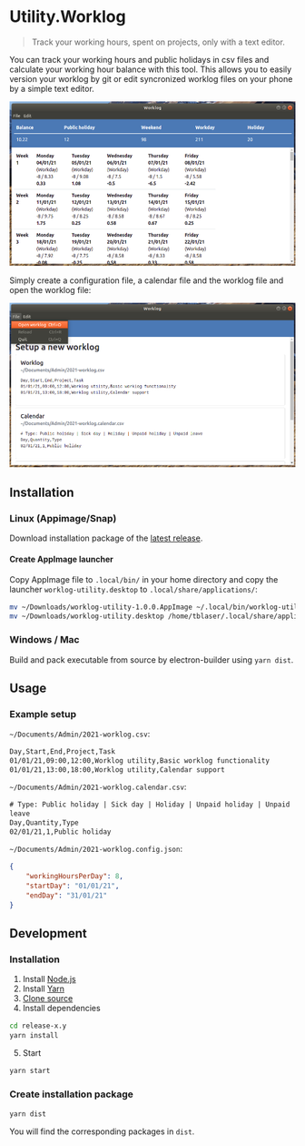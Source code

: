 # Utility.Worklog

> Track your working hours, spent on projects, only with a text editor.

You can track your working hours and public holidays in csv files and calculate your working hour balance with this tool. This allows you to easily version your worklog by git or edit syncronized worklog files on your phone by a simple text editor.

![](documentation/worklog-screenshot.png)

Simply create a configuration file, a calendar file and the worklog file and open the worklog file:

![](documentation/worklog-init-screenshot.png)


## Installation

### Linux (Appimage/Snap)

Download installation package of the [latest release](https://github.com/moonline/Utility.Worklog/releases).

#### Create AppImage launcher

Copy AppImage file to `.local/bin/` in your home directory and copy the launcher `worklog-utility.desktop` to `.local/share/applications/`:

```sh
mv ~/Downloads/worklog-utility-1.0.0.AppImage ~/.local/bin/worklog-utility.AppImage
mv ~/Downloads/worklog-utility.desktop /home/tblaser/.local/share/applications/worklog-utility.desktop
```

### Windows / Mac

Build and pack executable from source by electron-builder using `yarn dist`.


## Usage

### Example setup

`~/Documents/Admin/2021-worklog.csv`:

```csv
Day,Start,End,Project,Task
01/01/21,09:00,12:00,Worklog utility,Basic worklog functionality
01/01/21,13:00,18:00,Worklog utility,Calendar support
```

`~/Documents/Admin/2021-worklog.calendar.csv`:

```csv
# Type: Public holiday | Sick day | Holiday | Unpaid holiday | Unpaid leave
Day,Quantity,Type
02/01/21,1,Public holiday
```

`~/Documents/Admin/2021-worklog.config.json`:

```json
{
    "workingHoursPerDay": 8,
    "startDay": "01/01/21",
    "endDay": "31/01/21"
}
```


## Development

### Installation

1. Install [Node.js](https://nodejs.org/en/)
2. Install [Yarn](https://yarnpkg.com/lang/en/docs/install/)
3. [Clone source](https://github.com/moonline/Utility.Worklog/archive/master.zip)
4. Install dependencies 

```sh
cd release-x.y
yarn install
```

5. Start

```sh
yarn start
```

### Create installation package

```sh
yarn dist
```

You will find the corresponding packages in `dist`.